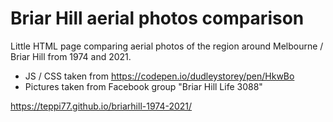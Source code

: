 # Briar Hill aerial photos comparison 

Little HTML page comparing aerial photos of the region around Melbourne / Briar Hill from 1974 and 2021.

* JS / CSS taken from https://codepen.io/dudleystorey/pen/HkwBo
* Pictures taken from Facebook group "Briar Hill Life 3088"

https://teppi77.github.io/briarhill-1974-2021/
